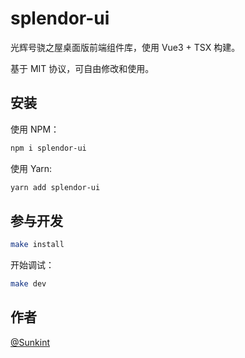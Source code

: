 # splendor-ui

光辉号骁之屋桌面版前端组件库，使用 Vue3 + TSX 构建。

基于 MIT 协议，可自由修改和使用。

## 安装

使用 NPM：

```bash
npm i splendor-ui
```

使用 Yarn:

```bash
yarn add splendor-ui
```

## 参与开发

```bash
make install
```

开始调试：

```bash
make dev
```

## 作者

[@Sunkint](https://www.ybusad.com/)
